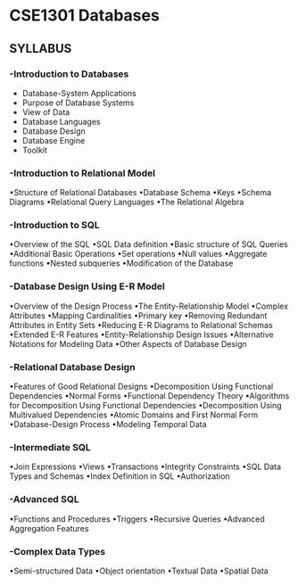 # CSE1301 Databases

## SYLLABUS


### -Introduction to Databases

  - Database-System Applications
  - Purpose of Database Systems
  - View of Data
  - Database Languages
  - Database Design
  - Database Engine
  - Toolkit

### -Introduction to Relational Model

  •Structure of Relational Databases
  •Database Schema
  •Keys
  •Schema Diagrams
  •Relational Query Languages
  •The Relational Algebra

### -Introduction to SQL

  •Overview of  the SQL
  •SQL Data definition
  •Basic structure of SQL Queries
  •Additional Basic Operations
  •Set operations
  •Null values
  •Aggregate functions
  •Nested subqueries
  •Modification of the Database

### -Database Design Using E-R Model

  •Overview of the Design Process
  •The Entity-Relationship Model
  •Complex Attributes
  •Mapping Cardinalities
  •Primary key
  •Removing Redundant Attributes in Entity Sets
  •Reducing E-R Diagrams to Relational Schemas
  •Extended E-R Features
  •Entity-Relationship Design Issues
  •Alternative Notations for Modeling Data
  •Other Aspects of Database Design

### -Relational Database Design

  •Features of Good Relational Designs
  •Decomposition Using Functional Dependencies
  •Normal Forms
  •Functional Dependency Theory
  •Algorithms for Decomposition Using Functional Dependencies
  •Decomposition Using Multivalued Dependencies
  •Atomic Domains and First Normal Form
  •Database-Design Process
  •Modeling Temporal Data

### -Intermediate SQL

  •Join Expressions
  •Views
  •Transactions
  •Integrity Constraints
  •SQL Data Types and Schemas
  •Index Definition in SQL
  •Authorization

### -Advanced SQL

  •Functions and Procedures
  •Triggers
  •Recursive Queries
  •Advanced Aggregation Features

### -Complex Data Types

  •Semi-structured Data
  •Object orientation
  •Textual Data
  •Spatial Data
